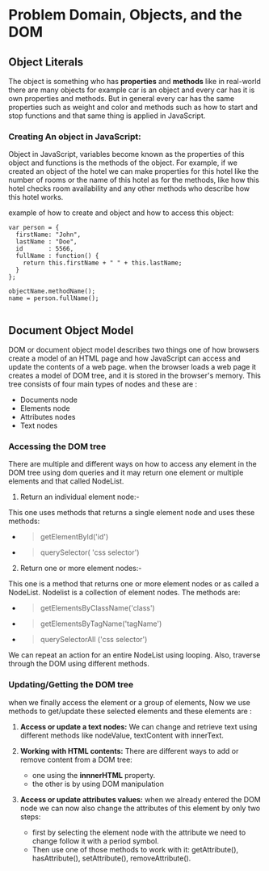 # Problem Domain, Objects, and the DOM

## Object Literals

The object is something who has **properties** and **methods** like in real-world there are many objects for example car is an object and every car has it is own properties and methods. But in general every car has the same properties such as weight and color and methods such as how to start and stop functions and that same thing is applied in JavaScript.

### Creating An object in JavaScript:
Object in JavaScript, variables become known as the properties of this object and functions is the methods of the object. For example, if we created an object of the hotel we can make properties for this hotel like the number of rooms or the name of this hotel as for the methods, like how this hotel checks room availability and any other methods who describe how this hotel works.


example of how to create and object and how to access this object:
```
var person = {
  firstName: "John",
  lastName : "Doe",
  id       : 5566,
  fullName : function() {
    return this.firstName + " " + this.lastName;
  }
};

objectName.methodName();
name = person.fullName();


```

## Document Object Model




DOM or document object model describes two things one of how browsers create a model of an HTML page and how JavaScript can access and update the contents of a web page. when the browser loads a web page it creates a model of DOM tree, and it is stored in the browser's memory. This tree consists of four main types of nodes and these are :

* Documents node
* Elements node 
* Attributes nodes
* Text nodes

### Accessing the DOM tree

There are multiple and different ways on how to access any element in the DOM tree using dom queries and it may return one element or multiple elements and that called NodeList.

1. Return an individual element node:-

This one uses methods that returns a single element node and uses these methods:

* >getElementByld('id')

* >querySelector( 'css selector')

2. Return one or more element nodes:-

This one is a method that returns one or more element nodes or as called a NodeList. Nodelist is a collection of element nodes. The methods are: 

* >getElementsByClassName('class')
* >getElementsByTagName('tagName')
* >querySelectorAll ('css selector')

We can repeat an action for an entire NodeList using looping. Also, traverse through the DOM using different methods.

### Updating/Getting the DOM tree

when we finally access the element or a group of elements, Now we use methods to get/update these selected elements and these elements are :

1. **Access or update a text nodes:**
We can change and retrieve text using different methods like nodeValue, textContent with innerText. 

2. **Working with HTML contents:**
There are different ways to add or remove content from a DOM tree: 
    * one using the **innnerHTML** property.
    * the other is by using DOM manipulation

3. **Access or update attributes values:** 
when we already entered the DOM node we can now also change the attributes of this element by only two steps:
    *  first by selecting the element node with the attribute we need to change follow it with a period symbol.
    *  Then use one of those methods to work with it:  getAttribute(), hasAttribute(), setAttribute(), removeAttribute().
    

